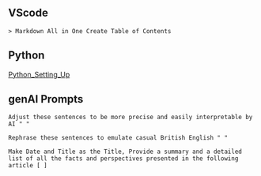 ## VScode
```
> Markdown All in One Create Table of Contents
```
## Python
[Python_Setting_Up](https://github.com/jeyu54217/Notes/blob/main/Python/Setting_Up.md#venv-built-in-in-python-3)

## genAI Prompts
```
Adjust these sentences to be more precise and easily interpretable by AI " "  
```
```
Rephrase these sentences to emulate casual British English " "  
```
```
Make Date and Title as the Title, Provide a summary and a detailed list of all the facts and perspectives presented in the following article [ ] 
```

